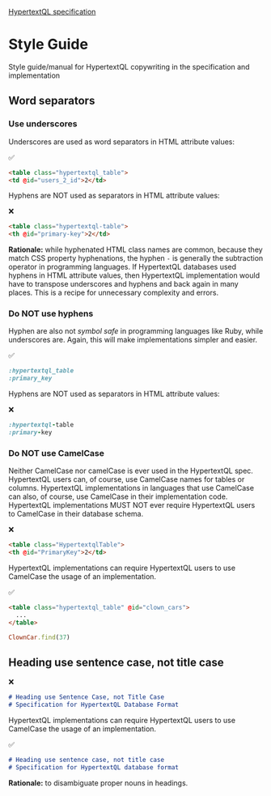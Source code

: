 [HypertextQL specification](../specification/)

# Style Guide

Style guide/manual for HypertextQL copywriting in the specification and implementation

## Word separators

### Use underscores

Underscores are used as word separators in HTML attribute values:

✅
```html
<table class="hypertextql_table">
<td @id="users_2_id">2</td>
```

Hyphens are NOT used as separators in HTML attribute values:

❌
```html
<table class="hypertextql-table">
<th @id="primary-key">2</td>
```

**Rationale:** while hyphenated HTML class names are common, because they match CSS property hyphenations, the hyphen `-` is generally the subtraction operator in programming languages. If HypertextQL databases used hyphens in HTML attribute values, then HypertextQL implementation would have to transpose underscores and hyphens and back again in many places. This is a recipe for unnecessary complexity and errors.

### Do NOT use hyphens

Hyphen are also not _symbol safe_ in programming languages like Ruby, while underscores are. Again, this will make implementations simpler and easier.

✅
```ruby
:hypertextql_table
:primary_key
```

Hyphens are NOT used as separators in HTML attribute values:

❌
```ruby
:hypertextql-table
:primary-key
```

### Do NOT use CamelCase

Neither CamelCase nor camelCase is ever used in the HypertextQL spec.
HypertextQL users can, of course, use CamelCase names for tables or columns.
HypertextQL implementations in languages that use CamelCase can also, of course, use CamelCase in their implementation code.
HypertextQL implementations MUST NOT ever require HypertextQL users to CamelCase in their database schema.

❌
```html
<table class="HypertextqlTable">
<th @id="PrimaryKey">2</td>
```

HypertextQL implementations can require HypertextQL users to use CamelCase the usage of an implementation.

✅
```html
<table class="hypertextql_table" @id="clown_cars">
  ...
</table>
```

```ruby
ClownCar.find(37)
```

## Heading use sentence case, not title case

❌
```markdown
# Heading use Sentence Case, not Title Case
# Specification for HypertextQL Database Format
```

HypertextQL implementations can require HypertextQL users to use CamelCase the usage of an implementation.

✅
```markdown
# Heading use sentence case, not title case
# Specification for HypertextQL database format
```

**Rationale:** to disambiguate proper nouns in headings.
